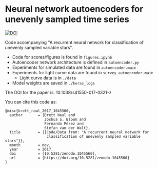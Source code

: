# Neural network autoencoders for unevenly sampled time series
[![DOI](https://zenodo.org/badge/90776775.svg)](https://zenodo.org/badge/latestdoi/90776775)

Code accompanying "A recurrent neural network for classification of unevenly sampled variable stars".

- Code for scores/figures is found in `figures.ipynb`
- Autoencoder network architecture is defined in `autoencoder.py`
- Experiments for simulated data are found in `autoencoder.main`
- Experiments for light curve data are found in `survey_autoencoder.main`
    - Light curve data is in `./data`
- Model weights are saved in `./keras_logs`

The DOI for the paper is: 10.1038/s41550-017-0321-z

You can cite this code as:
```
@misc{brett_naul_2017_1045560,
  author       = {Brett Naul and
                  Joshua S. Bloom and
                  Fernando Pérez and
                  Stéfan van der Walt},
  title        = {{Code/Data from: "A recurrent neural network for 
                   classification of unevenly sampled variable stars"}},
  month        = nov,
  year         = 2017,
  doi          = {10.5281/zenodo.1045560},
  url          = {https://doi.org/10.5281/zenodo.1045560}
}
```
